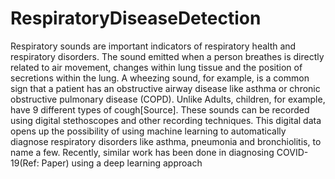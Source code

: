 # RespiratoryDiseaseDetection


Respiratory sounds are important indicators of respiratory health and respiratory disorders. The sound emitted when a person breathes is directly related to air movement, changes within lung tissue and the position of secretions within the lung. A wheezing sound, for example, is a common sign that a patient has an obstructive airway disease like asthma or chronic obstructive pulmonary disease (COPD). Unlike Adults, children, for example, have 9 different types of cough[Source]. These sounds can be recorded using digital stethoscopes and other recording techniques. This digital data opens up the possibility of using machine learning to automatically diagnose respiratory disorders like asthma, pneumonia and bronchiolitis, to name a few. Recently, similar work has been done in diagnosing COVID-19(Ref: Paper) using a deep learning approach
